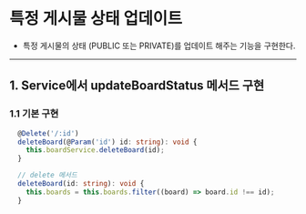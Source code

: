 # 특정 게시물 상태 업데이트

- 특정 게시물의 상태 (PUBLIC 또는 PRIVATE)를 업데이트 해주는 기능을 구현한다.

---

## 1. Service에서 updateBoardStatus 메서드 구현

### 1.1 기본 구현

```ts
  @Delete('/:id')
  deleteBoard(@Param('id') id: string): void {
    this.boardService.deleteBoard(id);
  }
```

```ts
  // delete 메서드
  deleteBoard(id: string): void {
    this.boards = this.boards.filter((board) => board.id !== id);
  }

```
